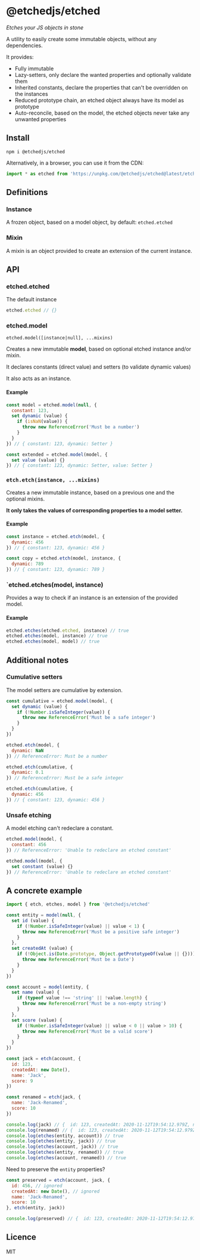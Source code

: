 # @etchedjs/etched

_Etches your JS objects in stone_

A utility to easily create some immutable objects, without any dependencies.

It provides:
* Fully immutable
* Lazy-setters, only declare the wanted properties and optionally validate them
* Inherited constants, declare the properties that can't be overridden on the instances
* Reduced prototype chain, an etched object always have its model as prototype
* Auto-reconcile, based on the model, the etched objects never take any unwanted properties


## Install

`npm i @etchedjs/etched`

Alternatively, in a browser, you can use it from the CDN:

```js
import * as etched from 'https://unpkg.com/@etchedjs/etched@latest/etched.js'
```

## Definitions

### Instance

A frozen object, based on a model object, by default: `etched.etched`

### Mixin

A mixin is an object provided to create an extension of the current instance.


## API

### etched.etched

The default instance

```js
etched.etched // {}
```

### etched.model

`etched.model([instance|null], ...mixins)`

Creates a new immutable **model**, based on optional etched instance and/or mixin.

It declares constants (direct value) and setters (to validate dynamic values)

It also acts as an instance.

#### Example
```js
const model = etched.model(null, {
  constant: 123,
  set dynamic (value) {
    if (isNaN(value)) {
      throw new ReferenceError('Must be a number')
    }
  }
}) // { constant: 123, dynamic: Setter }

const extended = etched.model(model, {
  set value (value) {}
}) // { constant: 123, dynamic: Setter, value: Setter }
```

### `etch.etch(instance, ...mixins)`


Creates a new immutable instance, based on a previous one and the optional mixins.

**It only takes the values of corresponding properties to a model setter.**

#### Example

```js
const instance = etched.etch(model, {
  dynamic: 456
}) // { constant: 123, dynamic: 456 }

const copy = etched.etch(model, instance, {
  dynamic: 789
}) // { constant: 123, dynamic: 789 }
```

### `etched.etches(model, instance)

Provides a way to check if an instance is an extension of the provided model.

#### Example
```js
etched.etches(etched.etched, instance) // true
etched.etches(model, instance) // true
etched.etches(model, model) // true
```

## Additional notes

### Cumulative setters

The model setters are cumulative by extension.

```js
const cumulative = etched.model(model, {
  set dynamic (value) {
    if (!Number.isSafeInteger(value)) {
      throw new ReferenceError('Must be a safe integer')
    }
  }
})

etched.etch(model, {
  dynamic: NaN
}) // ReferenceError: Must be a number

etched.etch(cumulative, {
  dynamic: 0.1
}) // ReferenceError: Must be a safe integer

etched.etch(cumulative, {
  dynamic: 456
}) // { constant: 123, dynamic: 456 }
```

### Unsafe etching

A model etching can't redeclare a constant.

```js
etched.model(model, {
  constant: 456
}) // ReferenceError: 'Unable to redeclare an etched constant'

etched.model(model, {
  set constant (value) {}
}) // ReferenceError: 'Unable to redeclare an etched constant'
```

## A concrete example

```js
import { etch, etches, model } from '@etchedjs/etched'

const entity = model(null, {
  set id (value) {
    if (!Number.isSafeInteger(value) || value < 1) {
      throw new ReferenceError('Must be a positive safe integer')
    }
  },
  set createdAt (value) {
    if (!Object.is(Date.prototype, Object.getPrototypeOf(value || {}))) {
      throw new ReferenceError('Must be a Date')
    }
  }
})

const account = model(entity, {
  set name (value) {
    if (typeof value !== 'string' || !value.length) {
      throw new ReferenceError('Must be a non-empty string')
    }
  },
  set score (value) {
    if (!Number.isSafeInteger(value) || value < 0 || value > 10) {
      throw new ReferenceError('Must be a valid score')
    }
  }
})

const jack = etch(account, {
  id: 123,
  createdAt: new Date(),
  name: 'Jack',
  score: 9
})

const renamed = etch(jack, {
  name: 'Jack-Renamed',
  score: 10
})

console.log(jack) // {  id: 123, createdAt: 2020-11-12T19:54:12.979Z, name: 'Jack', score: 9 }
console.log(renamed) // {  id: 123, createdAt: 2020-11-12T19:54:12.979Z, name: 'Jack-Renamed', score: 10 }
console.log(etches(entity, account)) // true
console.log(etches(entity, jack)) // true
console.log(etches(account, jack)) // true
console.log(etches(entity, renamed)) // true
console.log(etches(account, renamed)) // true
```

Need to preserve the `entity` properties?

```js
const preserved = etch(account, jack, {
  id: 456, // ignored
  createdAt: new Date(), // ignored
  name: 'Jack-Renamed',
  score: 10
}, etch(entity, jack))

console.log(preserved) // {  id: 123, createdAt: 2020-11-12T19:54:12.979Z, name: 'Jack-Renamed', score: 10 }
```


## Licence

MIT
